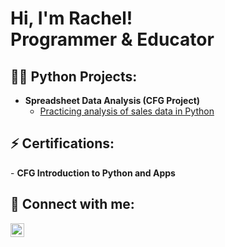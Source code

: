 <h1>Hi, I'm Rachel! <br/>Programmer & Educator</br>



<h2>👨‍💻 Python Projects:</h2>

- <b>Spreadsheet Data Analysis (CFG Project)</b>
  - [Practicing analysis of sales data in Python](https://github.com/joshmadakor1/Algorithms-Practice)

<h2>⚡ Certifications:</h2>
- <b>CFG Introduction to Python and Apps</b>

<h2> 🤳 Connect with me:</h2>

[<img align="left" alt="[RachelNg | LinkedIn](https://www.linkedin.com/in/rachel-ng-646688170)" width="22px" src="https://cdn.jsdelivr.net/npm/simple-icons@v3/icons/linkedin.svg" />][linkedin]


[linkedin]: https://www.linkedin.com/in/rachel-ng-646688170
